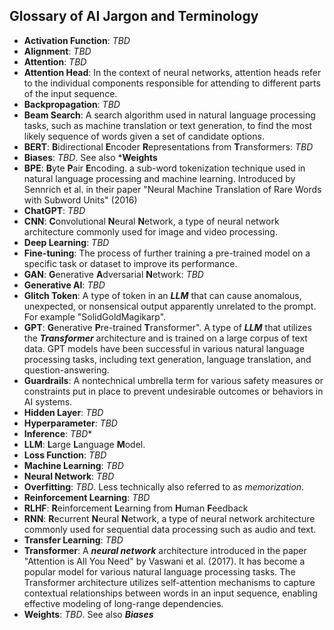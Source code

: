 ## Glossary of AI Jargon and Terminology

- **Activation Function**: *TBD*
- **Alignment**: *TBD*
- **Attention**: *TBD*
- **Attention Head**: In the context of neural networks, attention heads refer to the individual components responsible for attending to different parts of the input sequence.
- **Backpropagation**: *TBD*
- **Beam Search**: A search algorithm used in natural language processing tasks, such as machine translation or text generation, to find the most likely sequence of words given a set of candidate options.
- **BERT**: **B**idirectional **E**ncoder **R**epresentations from **T**ransformers: *TBD*
- **Biases**: *TBD*. See also ***Weights**
- **BPE**: **B**yte **P**air **E**ncoding. a sub-word tokenization technique used in natural language processing and machine learning. Introduced by Sennrich et al. in their paper "Neural Machine Translation of Rare Words with Subword Units" (2016)
- **ChatGPT**: *TBD*
- **CNN**: **C**onvolutional **N**eural **N**etwork, a type of neural network architecture commonly used for image and video processing.
- **Deep Learning**: *TBD*
- **Fine-tuning**: The process of further training a pre-trained model on a specific task or dataset to improve its performance.
- **GAN**: **G**enerative **A**dversarial **N**etwork: *TBD*
- **Generative AI**: *TBD*
- **Glitch Token**: A type of token in an ***LLM*** that can cause anomalous, unexpected, or nonsensical output apparently unrelated to the prompt. For example "SolidGoldMagikarp".
- **GPT**: **G**enerative **P**re-trained **T**ransformer". A type of ***LLM*** that utilizes the ***Transformer*** architecture and is trained on a large corpus of text data. GPT models have been successful in various natural language processing tasks, including text generation, language translation, and question-answering.
- **Guardrails**: A nontechnical umbrella term for various safety measures or constraints put in place to prevent undesirable outcomes or behaviors in AI systems.
- **Hidden Layer**: *TBD*
- **Hyperparameter**: *TBD*
- **Inference**: *TBD**
- **LLM**: **L**arge **L**anguage **M**odel.
- **Loss Function**: *TBD*
- **Machine Learning**: *TBD*
- **Neural Network**: *TBD*
- **Overfitting**: *TBD*. Less technically also referred to as *memorization*.
- **Reinforcement Learning**: *TBD*
- **RLHF**: **R**einforcement **L**earning from **H**uman **F**eedback
- **RNN**: **R**ecurrent **N**eural **N**etwork, a type of neural network architecture commonly used for sequential data processing such as audio and text.
- **Transfer Learning**: *TBD*
- **Transformer**: A ***neural network*** architecture introduced in the paper "Attention is All You Need" by Vaswani et al. (2017). It has become a popular model for various natural language processing tasks. The Transformer architecture utilizes self-attention mechanisms to capture contextual relationships between words in an input sequence, enabling effective modeling of long-range dependencies.
- **Weights**: *TBD*. See also ***Biases***
